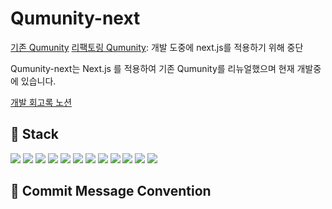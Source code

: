 # Qumunity-next

[기존 Qumunity](https://github.com/0miiii/Qumunity)
[리팩토링 Qumunity](https://github.com/0miiii/Qumunity-renewal): 개발 도중에 next.js를 적용하기 위해 중단

Qumunity-next는 Next.js 를 적용하여 기존 Qumunity를 리뉴얼했으며 현재 개발중에 있습니다.

[개발 회고록 노션](https://resume-ym.notion.site/Qumunity-Next-version-9f1e92f51c8e40eb9cb5d745042b01d5)

## 🔨 Stack

<img src="https://img.shields.io/badge/typescript-3178C6?style=for-the-badge&logo=typescript&logoColor=white">
<img src="https://img.shields.io/badge/next.js-000000?style=for-the-badge&logo=next.js&logoColor=white">
<img src="https://img.shields.io/badge/reactquery-FF4154?style=for-the-badge&logo=reactquery&logoColor=white">
<img src="https://img.shields.io/badge/reacthookform-EC5990?style=for-the-badge&logo=reacthookform&logoColor=white">
<img src="https://img.shields.io/badge/redux-764ABC?style=for-the-badge&logo=redux&logoColor=white">
<img src="https://img.shields.io/badge/styledcomponents-DB7093?style=for-the-badge&logo=styledcomponents&logoColor=white">
<img src="https://img.shields.io/badge/storybook-FF4785?style=for-the-badge&logo=storybook&logoColor=white">
<img src="https://img.shields.io/badge/mongoose-880000?style=for-the-badge&logo=mongoose&logoColor=white">
<img src="https://img.shields.io/badge/jsonwebtokens-000000?style=for-the-badge&logo=jsonwebtokens&logoColor=white">
<img src="https://img.shields.io/badge/mui-007FFF?style=for-the-badge&logo=mui&logoColor=white">
<img src="https://img.shields.io/badge/vercel-000000?style=for-the-badge&logo=vercel&logoColor=white">
<img src="https://img.shields.io/badge/표시할이름-색상?style=for-the-badge&logo=기술스택아이콘&logoColor=white">

## 📄 Commit Message Convention
